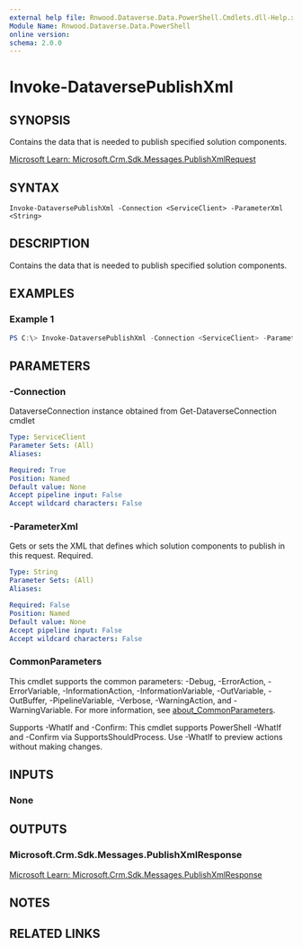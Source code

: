 ```yaml
---
external help file: Rnwood.Dataverse.Data.PowerShell.Cmdlets.dll-Help.xml
Module Name: Rnwood.Dataverse.Data.PowerShell
online version:
schema: 2.0.0
---
```


# Invoke-DataversePublishXml

## SYNOPSIS
Contains the data that is needed to publish specified solution components.

[Microsoft Learn: Microsoft.Crm.Sdk.Messages.PublishXmlRequest](https://learn.microsoft.com/dotnet/api/Microsoft.Crm.Sdk.Messages.PublishXmlRequest)

## SYNTAX

```
Invoke-DataversePublishXml -Connection <ServiceClient> -ParameterXml <String>
```

## DESCRIPTION
Contains the data that is needed to publish specified solution components.

## EXAMPLES

### Example 1
```powershell
PS C:\> Invoke-DataversePublishXml -Connection <ServiceClient> -ParameterXml <String>
```

## PARAMETERS

### -Connection
DataverseConnection instance obtained from Get-DataverseConnection cmdlet

```yaml
Type: ServiceClient
Parameter Sets: (All)
Aliases:

Required: True
Position: Named
Default value: None
Accept pipeline input: False
Accept wildcard characters: False
```

### -ParameterXml
Gets or sets the XML that defines which solution components to publish in this request. Required.

```yaml
Type: String
Parameter Sets: (All)
Aliases:

Required: False
Position: Named
Default value: None
Accept pipeline input: False
Accept wildcard characters: False
```

### CommonParameters
This cmdlet supports the common parameters: -Debug, -ErrorAction, -ErrorVariable, -InformationAction, -InformationVariable, -OutVariable, -OutBuffer, -PipelineVariable, -Verbose, -WarningAction, and -WarningVariable. For more information, see [about_CommonParameters](http://go.microsoft.com/fwlink/?LinkID=113216).

Supports -WhatIf and -Confirm: This cmdlet supports PowerShell -WhatIf and -Confirm via SupportsShouldProcess. Use -WhatIf to preview actions without making changes.

## INPUTS

### None
## OUTPUTS

### Microsoft.Crm.Sdk.Messages.PublishXmlResponse
[Microsoft Learn: Microsoft.Crm.Sdk.Messages.PublishXmlResponse](https://learn.microsoft.com/dotnet/api/Microsoft.Crm.Sdk.Messages.PublishXmlResponse)
## NOTES

## RELATED LINKS
